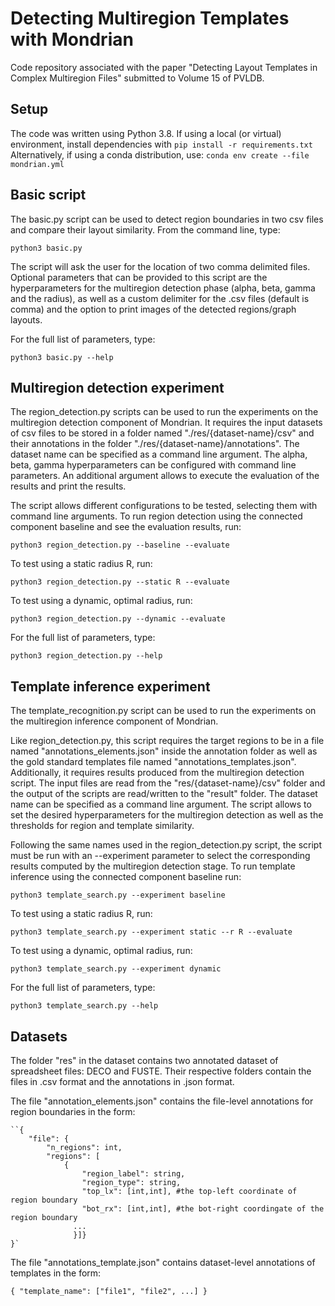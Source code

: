 # Detecting Multiregion Templates with Mondrian
Code repository associated with the paper "Detecting Layout Templates in Complex Multiregion Files" submitted to Volume 15 of PVLDB.

## Setup

The code was written using Python 3.8.
If using a local (or virtual) environment, install dependencies with
`pip install -r requirements.txt`
Alternatively, if using a conda distribution, use:
`conda env create --file mondrian.yml`

## Basic script
The basic.py script can be used to detect region boundaries in two csv files and compare their layout similarity.
From the command line, type:

`python3 basic.py`

The script will ask the user for the location of two comma delimited files.
Optional parameters that can be provided to this script are the hyperparameters for the multiregion detection phase (alpha, beta, gamma and the radius), as well as a custom delimiter for the .csv files (default is comma) and the option to print images of the detected regions/graph layouts.

For the full list of parameters, type:

`python3 basic.py --help`

## Multiregion detection experiment

The region_detection.py scripts can be used to run the experiments on the multiregion detection component of Mondrian.
It requires the input datasets of csv files to be stored in a folder named "./res/{dataset-name}/csv" and their annotations in the folder "./res/{dataset-name}/annotations".
The dataset name can be specified as a command line argument.
The alpha, beta, gamma hyperparameters can be configured with command line parameters.
An additional argument allows to execute the evaluation of the results and print the results.

The script allows different configurations to be tested, selecting them with command line arguments.
To run region detection using the connected component baseline and see the evaluation results, run:

`python3 region_detection.py --baseline --evaluate`

To test using a static radius R, run:

`python3 region_detection.py --static R --evaluate`

To test using a dynamic, optimal radius, run:

`python3 region_detection.py --dynamic --evaluate`

For the full list of parameters, type:

`python3 region_detection.py --help`

## Template inference experiment
The template_recognition.py script can be used to run the experiments on the multiregion inference component of Mondrian.

Like region_detection.py, this script requires the target regions to be in a file named "annotations_elements.json" inside the annotation folder as well as the gold standard templates file named "annotations_templates.json".
Additionally, it requires results produced from the multiregion detection script.
The input files are read from the "res/{dataset-name}/csv" folder and the output of the scripts are read/written to the "result" folder.
The dataset name can be specified as a command line argument.
The script allows to set the desired hyperparameters for the multiregion detection as well as the thresholds for region and template similarity.

Following the same names used in the region_detection.py script, the script must be run with an --experiment parameter to select the corresponding results computed by the multiregion detection stage.
To run template inference using the connected component baseline run:

`python3 template_search.py --experiment baseline`

To test using a static radius R, run:

`python3 template_search.py --experiment static --r R --evaluate`

To test using a dynamic, optimal radius, run:

`python3 template_search.py --experiment dynamic`

For the full list of parameters, type:

`python3 template_search.py --help`

## Datasets 
The folder "res" in the dataset contains two annotated dataset of spreadsheet files: DECO and FUSTE.
Their respective folders contain the files in .csv format and the annotations in .json format.

The file "annotation_elements.json" contains the file-level annotations for region boundaries in the form: 

    ``{
        "file": {
            "n_regions": int,
            "regions": [
                {
                    "region_label": string,
                    "region_type": string,
                    "top_lx": [int,int], #the top-left coordinate of region boundary
                    "bot_rx": [int,int], #the bot-right coordingate of the region boundary
                  ...
                  }]}
    }`

The file "annotations_template.json" contains dataset-level annotations of templates in the form: 

`{
  "template_name": ["file1", "file2", ...]
}`
